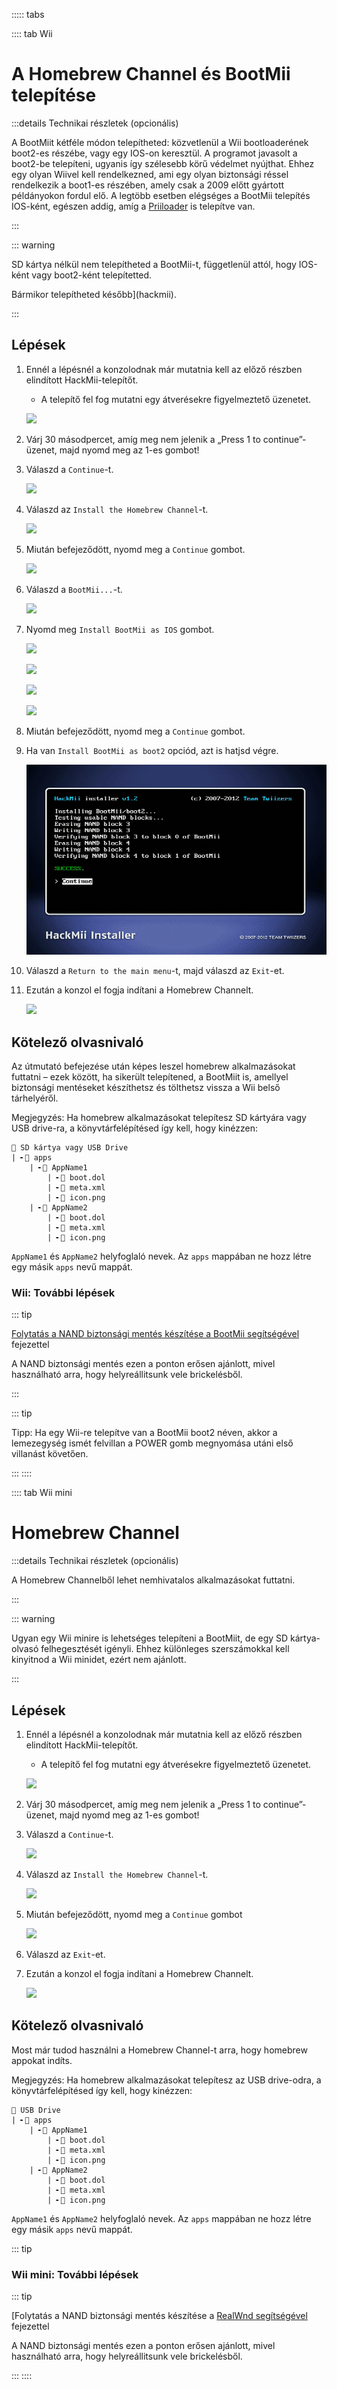 ::::: tabs

:::: tab Wii

# A Homebrew Channel és BootMii telepítése

:::details Technikai részletek (opcionális)

A BootMiit kétféle módon telepítheted: közvetlenül a Wii bootloaderének boot2-es részébe, vagy egy IOS-on keresztül. A programot javasolt a boot2-be telepíteni, ugyanis így szélesebb körű védelmet nyújthat. Ehhez egy olyan Wiivel kell rendelkezned, ami egy olyan biztonsági réssel rendelkezik a boot1-es részében, amely csak a 2009 előtt gyártott példányokon fordul elő. A legtöbb esetben elégséges a BootMii telepítés IOS-ként, egészen addig, amíg a [Priiloader](priiloader) is telepítve van.

:::

::: warning

SD kártya nélkül nem telepítheted a BootMii-t, függetlenül attól, hogy IOS-ként vagy boot2-ként telepítetted.

Bármikor telepítheted később](hackmii).

:::

## Lépések

1. Ennél a lépésnél a konzolodnak már mutatnia kell az előző részben elindított HackMii-telepítőt.

   - A telepítő fel fog mutatni egy átverésekre figyelmeztető üzenetet.

   ![](/images/hackmii/scam.png)

2. Várj 30 másodpercet, amíg meg nem jelenik a „Press 1 to continue”-üzenet, majd nyomd meg az 1-es gombot!

3. Válaszd a `Continue`-t.

   ![](/images/hackmii/test_results.png)

4. Válaszd az `Install the Homebrew Channel`-t.

   ![](/images/hackmii/hbc_install.png)

5. Miután befejeződött, nyomd meg a `Continue` gombot.

   ![](/images/hackmii/hbc_install_ok.png)

6. Válaszd a `BootMii...`-t.

   ![](/images/hackmii/bootmii_install.png)

7. Nyomd meg `Install BootMii as IOS` gombot.

   ![](/images/hackmii/bootmii_install1.png)

   ![](/images/hackmii/bootmii_install2.png)

   ![](/images/hackmii/bootmii_install3.png)

   ![](/images/hackmii/bootmii_install_ok.png)

8. Miután befejeződött, nyomd meg a `Continue` gombot.

9. Ha van `Install BootMii as boot2` opciód, azt is hatjsd végre.

   ![](/images/hackmii/bootmii_install4.png)

10. Válaszd a `Return to the main menu`-t, majd válaszd az `Exit`-et.

11. Ezután a konzol el fogja indítani a Homebrew Channelt.

    ![](/images/hbc/blank.png)

## Kötelező olvasnivaló

Az útmutató befejezése után képes leszel homebrew alkalmazásokat futtatni – ezek között, ha sikerült telepítened, a BootMiit is, amellyel biztonsági mentéseket készíthetsz és tölthetsz vissza a Wii belső tárhelyéről.

Megjegyzés: Ha homebrew alkalmazásokat telepítesz SD kártyára vagy USB drive-ra, a könyvtárfelépítésed így kell, hogy kinézzen:

```
💾 SD kártya vagy USB Drive
| ╸📁 apps
	| ╸📁 AppName1
		| ╸📄 boot.dol
		| ╸📄 meta.xml
		| ╸📄 icon.png
	| ╸📁 AppName2
		| ╸📄 boot.dol
		| ╸📄 meta.xml
		| ╸📄 icon.png
```

`AppName1` és `AppName2` helyfoglaló nevek. Az `apps` mappában ne hozz létre egy másik `apps` nevű mappát.

### Wii: További lépések

::: tip

[Folytatás a NAND biztonsági mentés készítése a BootMii segítségével](bootmii) fejezettel

A NAND biztonsági mentés ezen a ponton erősen ajánlott, mivel használható arra, hogy helyreállitsunk vele brickelésből.

:::

::: tip

Tipp: Ha egy Wii-re telepítve van a BootMii boot2 néven, akkor a lemezegység ismét felvillan a POWER gomb megnyomása utáni első villanást követően.

:::
::::

:::: tab Wii mini

# Homebrew Channel

:::details Technikai részletek (opcionális)

A Homebrew Channelből lehet nemhivatalos alkalmazásokat futtatni.

:::

::: warning

Ugyan egy Wii minire is lehetséges telepíteni a BootMiit, de egy SD kártya-olvasó felhegesztését igényli. Ehhez különleges szerszámokkal kell kinyitnod a Wii minidet, ezért nem ajánlott.

:::

## Lépések

1. Ennél a lépésnél a konzolodnak már mutatnia kell az előző részben elindított HackMii-telepítőt.

   - A telepítő fel fog mutatni egy átverésekre figyelmeztető üzenetet.

   ![](/images/hackmii/scam.png)

2. Várj 30 másodpercet, amíg meg nem jelenik a „Press 1 to continue”-üzenet, majd nyomd meg az 1-es gombot!

3. Válaszd a `Continue`-t.

   ![](/images/hackmii/test_results.png)

4. Válaszd az `Install the Homebrew Channel`-t.

   ![](/images/hackmii/hbc_install.png)

5. Miután befejeződött, nyomd meg a `Continue` gombot

   ![](/images/hackmii/hbc_install_ok.png)

6. Válaszd az `Exit`-et.

7. Ezután a konzol el fogja indítani a Homebrew Channelt.

   ![](/images/hbc/blank.png)

## Kötelező olvasnivaló

Most már tudod használni a Homebrew Channel-t arra, hogy homebrew appokat indíts.

Megjegyzés: Ha homebrew alkalmazásokat telepítesz az USB drive-odra, a könyvtárfelépítésed így kell, hogy kinézzen:

```
💾 USB Drive
| ╸📁 apps
	| ╸📁 AppName1
		| ╸📄 boot.dol
		| ╸📄 meta.xml
		| ╸📄 icon.png
	| ╸📁 AppName2
		| ╸📄 boot.dol
		| ╸📄 meta.xml
		| ╸📄 icon.png
```

`AppName1` és `AppName2` helyfoglaló nevek. Az `apps` mappában ne hozz létre egy másik `apps` nevű mappát.

::: tip

### Wii mini: További lépések

::: tip

[Folytatás a NAND biztonsági mentés készítése a [RealWnd segítségével](wnd-mini) fejezettel

A NAND biztonsági mentés ezen a ponton erősen ajánlott, mivel használható arra, hogy helyreállitsunk vele brickelésből.

:::
::::
